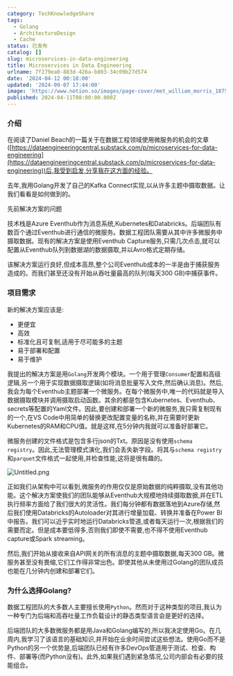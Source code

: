 ```yaml
---
category: TechKnowledgeShare
tags:
  - Golang
  - ArchitectureDesign
  - Cache
status: 已发布
catalog: []
slug: microservices-in-data-engineering
title: Microservices in Data Engineering
urlname: 7f279ea0-883d-426a-b803-34c09b27d574
date: '2024-04-12 00:10:00'
updated: '2024-09-07 17:44:00'
image: 'https://www.notion.so/images/page-cover/met_william_morris_1875.jpg'
published: 2024-04-11T08:00:00.000Z
---
```


### 介绍


在阅读了Daniel Beach的一篇关于在数据工程领域使用微服务的机会的文章([https://dataengineeringcentral.substack.com/p/microservices-for-data-engineering](https://dataengineeringcentral.substack.com/p/microservices-for-data-engineering))后,我受到启发,分享我在这方面的经验。


去年,我用Golang开发了自己的Kafka Connect实现,以从许多主题中摄取数据。让我们看看是如何做到的。


先前解决方案的问题


技术栈是Azure Eventhub作为消息系统,Kubernetes和Databricks。后端团队有数百个通过Eventhub进行通信的微服务。数据工程团队需要从其中许多微服务中摄取数据。现有的解决方案是使用Eventhub Capture服务,只需几次点击,就可以配置从Eventhub队列到数据湖的数据摄取,并以Avro格式定期存储。


该解决方案运行良好,但成本高昂,整个公司Eventhub成本的一半是由于捕获服务造成的。而我们甚至还没有开始从吞吐量最高的队列(每天300 GB)中捕获事件。


### 项目需求


新的解决方案应该是:

- 更便宜
- 高效
- 标准化且可复制,适用于尽可能多的主题
- 易于部署和配置
- 易于维护

我提出的解决方案是用`Golang`开发两个模块。一个用于管理`Consumer`配置和高级逻辑,另一个用于实现数据摄取逻辑(如将消息批量写入文件,然后确认消息)。然后,我会为每个Eventhub主题部署一个微服务。在每个微服务中,唯一的代码就是导入数据摄取模块并调用摄取启动函数。其余的都是包含Kubernetes、Eventhub、secrets等配置的Yaml文件。因此,要创建和部署一个新的微服务,我只需复制现有的一个,在VS Code中用简单的替换更改配置变量的名称,并在需要时更新Kubernetes的RAM和CPU值。就是这样,在5分钟内我就可以准备好部署它。


微服务创建的文件格式是包含多行json的Txt。原因是没有使用`schema registry`。因此,无法管理模式演化,我们会丢失新字段。将其与`schema registry`和`parquet`文件格式一起使用,并检查性能,这将是很有趣的。


![Untitled.png](https://prod-files-secure.s3.us-west-2.amazonaws.com/5d24fe63-e567-4804-86f9-9fdc62e13082/4e0f8d5d-b295-4408-9363-660688d511a9/Untitled.png?X-Amz-Algorithm=AWS4-HMAC-SHA256&X-Amz-Content-Sha256=UNSIGNED-PAYLOAD&X-Amz-Credential=ASIAZI2LB466WYDWQ2WF%2F20250419%2Fus-west-2%2Fs3%2Faws4_request&X-Amz-Date=20250419T053850Z&X-Amz-Expires=3600&X-Amz-Security-Token=IQoJb3JpZ2luX2VjEP3%2F%2F%2F%2F%2F%2F%2F%2F%2F%2FwEaCXVzLXdlc3QtMiJHMEUCIC75Qyxf7JIMe%2Ft4mnyfg%2Fzlv3gmGiGvCTLANNFDUeMcAiEAkPjINtbh2ezhR6qZmmZ2gYW75n%2BooVCt5Ijy0FkYJDgqiAQIhv%2F%2F%2F%2F%2F%2F%2F%2F%2F%2FARAAGgw2Mzc0MjMxODM4MDUiDFHwoHsa%2Bc80NMaQuCrcA0M8uPQRj4AsIliEHGnYoLjlsnTeuEfZGXClDN%2Fn7PHCwyG2gyeFC6LUA72lbeEdKPyhb%2F3arbFhp50upf0ucb%2B3GgZH1zbntGR%2F3kDdPMtZ30FrTDa5D3QbsHrJHlRvi%2BnrlFoNmpt9nlxAdBnS%2BCfBF5Jivy%2FjKBuZ4wZH%2F1JLhwnTDWDZB5sUSsurgUQcMzydA0cJ4j%2FZ3tVFqLOkw2wNJnSn4q2Rn7Tyiu67e5WWQa4ljeelqZ%2BeeR6bJcl%2BEj7duJ7FuL6LG2Dh7X6MTN3%2FxFwmPL9tWtZj1BI58dMLApZfY8NTe%2Fu40SekelqWF%2BmZo9ht%2BZsH%2BZM%2F4xwKXX8IFhTST9qoWETEMPmf2rZp39wnR6657cFsUf4AjAqUaA5JriJuOZ6VPd0iHcvIvJlBONYVvMjipaPq8RQc1o6NHmuo75l0j8avVi2hZA9zzd6xaqae0NI2RKrcqzHW72eFlCsFvY9WVHHTpXcKC6KAObiBO1gz%2BPbRkMyxRbBBbRDJH2k%2BAcXCZv%2B%2Bd7hx%2B8yG%2BcMvcq2z2TvcQTBYOZ%2FcneDQkwpGMr%2BWCy0OufEJSrhZVxbFmeWeDTfIdUmgFrvBBjG8YnaxUgw87BC2Sb%2FvGFmdGoHclBdRJz1%2FMMLWjMAGOqUB%2FVeiYu1WReecNddspo%2FyyyfI2v1DrLUOpgD%2FVKBhtms71rY1CZqQUm17pMrSwocBrLuzsZsRGJptfwOZ9dIjYvkHW1aMxz6yFKFhwELAkJS0S87cogZIVdoqlXSZlpalLt7YnytXXqVLWYw1%2B6HcmX8Djmda2Xi%2Fip7r6KmwwjgfnVc2nfatup9Lwrdyl%2FJ847SzzQlxUkXVrUK0RuVHy%2FjJi57e&X-Amz-Signature=ab62e216a87861698bec1f2e0ac6e03292b21e24e38821410ca176a0f7359769&X-Amz-SignedHeaders=host&x-id=GetObject)


正如我们从架构中可以看到,微服务的作用仅仅是原始数据的纯粹摄取,没有其他功能。这个解决方案使我们的团队能够从Eventhub大规模地持续摄取数据,并在ETL执行频率方面给了我们很大的灵活性。我们每分钟都有数据落地到Azure存储,然后我们使用Databricks的Autoloader对其进行增量加载、转换并准备在Power BI中报告。我们可以近乎实时地运行Databricks管道,或者每天运行一次,根据我们的需要而定。但是成本要低得多,否则我们即使不需要,也不得不使用Eventhub capture或Spark streaming。


然后,我们开始从接收来自API网关的所有消息的主题中摄取数据,每天300 GB。微服务甚至没有畏缩,它们工作得非常出色。即使其他从未使用过Golang的团队成员也能在几分钟内创建和部署它们。


### 为什么选择Golang?


数据工程团队的大多数人主要擅长使用`Python`。然而对于这种类型的项目,我认为一种专门为后端和高吞吐量工作负载设计的静态类型语言会是更好的选择。


后端团队的大多数微服务都是用Java和Golang编写的,所以我决定使用Go。在几周内,我学习了该语言的基础知识,并开始在业余时间尝试这些想法。使用Go而不是Python的另一个优势是,后端团队已经有许多DevOps管道用于测试、检查、构件、部署等(而Python没有)。此外,如果我们遇到紧急情况,公司内部会有必要的技能组合。

